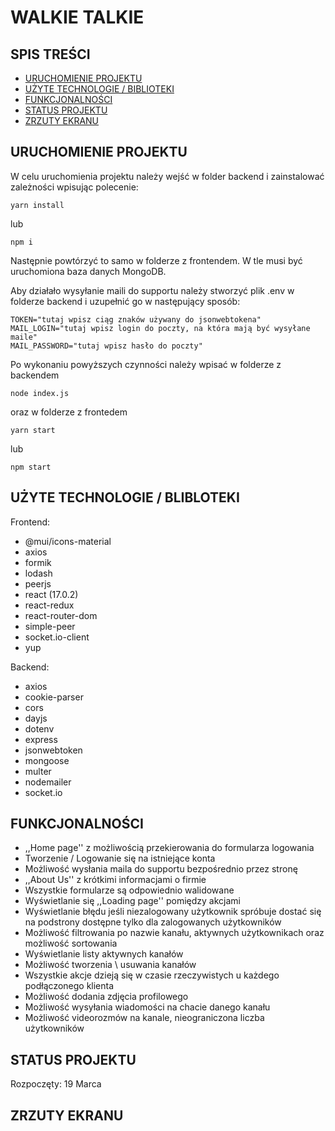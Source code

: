 # WALKIE TALKIE

## SPIS TREŚCI

- [URUCHOMIENIE PROJEKTU](#uruchomienie-projektu)
- [UŻYTE TECHNOLOGIE / BIBLIOTEKI](#użyte-technologie-/-biblioteki)
- [FUNKCJONALNOŚCI](#funkcjonalności)
- [STATUS PROJEKTU](#status-projektu)
- [ZRZUTY EKRANU](#zrzuty-ekranu)

## URUCHOMIENIE PROJEKTU

W celu uruchomienia projektu należy wejść w folder backend i zainstalować zależności wpisując polecenie:

```
yarn install
```

lub

```
npm i
```

Następnie powtórzyć to samo w folderze z frontendem.
W tle musi być uruchomiona baza danych MongoDB.

Aby działało wysyłanie maili do supportu należy stworzyć plik .env w folderze backend i uzupełnić go w następujący sposób:

```
TOKEN="tutaj wpisz ciąg znaków używany do jsonwebtokena"
MAIL_LOGIN="tutaj wpisz login do poczty, na która mają być wysyłane maile"
MAIL_PASSWORD="tutaj wpisz hasło do poczty"
```

Po wykonaniu powyższych czynności należy wpisać w folderze z backendem

```
node index.js
```

oraz w folderze z frontedem

```
yarn start
```

lub

```
npm start
```

## UŻYTE TECHNOLOGIE / BLIBLOTEKI

Frontend:

- @mui/icons-material
- axios
- formik
- lodash
- peerjs
- react (17.0.2)
- react-redux
- react-router-dom
- simple-peer
- socket.io-client
- yup

Backend:

- axios
- cookie-parser
- cors
- dayjs
- dotenv
- express
- jsonwebtoken
- mongoose
- multer
- nodemailer
- socket.io

## FUNKCJONALNOŚCI

- ,,Home page'' z możliwością przekierowania do formularza logowania
- Tworzenie / Logowanie się na istniejące konta
- Możliwość wysłania maila do supportu bezpośrednio przez stronę
- ,,About Us'' z krótkimi informacjami o firmie
- Wszystkie formularze są odpowiednio walidowane
- Wyświetlanie się ,,Loading page'' pomiędzy akcjami
- Wyświetlanie błędu jeśli niezalogowany użytkownik spróbuje dostać się na podstrony dostępne tylko dla zalogowanych użytkowników
- Możliwość filtrowania po nazwie kanału, aktywnych użytkownikach oraz możliwość sortowania
- Wyświetlanie listy aktywnych kanałów
- Możliwość tworzenia \ usuwania kanałów
- Wszystkie akcje dzieją się w czasie rzeczywistych u każdego podłączonego klienta
- Możliwość dodania zdjęcia profilowego
- Możliwość wysyłania wiadomości na chacie danego kanału
- Możliwość videorozmów na kanale, nieograniczona liczba użytkowników

## STATUS PROJEKTU

Rozpoczęty: 19 Marca

## ZRZUTY EKRANU
